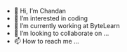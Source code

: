 - 👋 Hi, I’m Chandan
- 👀 I’m interested in coding
- 🌱 I’m currently working at ByteLearn
- 💞️ I’m looking to collaborate on ...
- 📫 How to reach me ...

<!---
Chandan94f/Chandan94f is a ✨ special ✨ repository because its `README.md` (this file) appears on your GitHub profile.
You can click the Preview link to take a look at your changes.
--->

